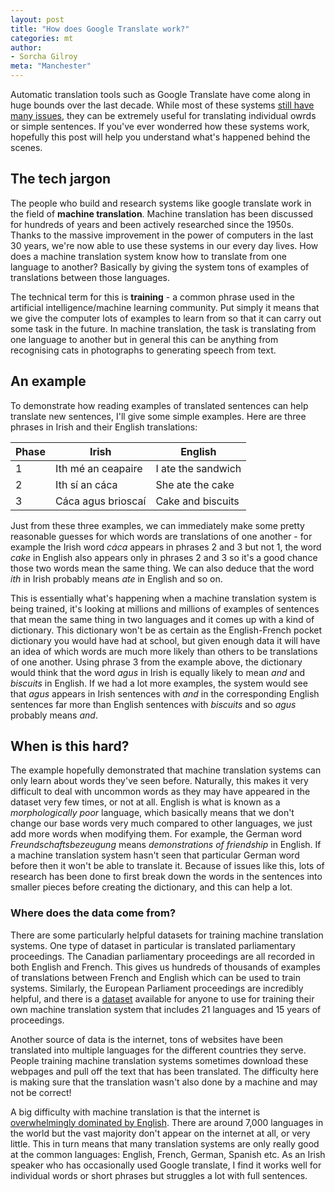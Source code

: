 ```yaml
---
layout: post
title: "How does Google Translate work?"
categories: mt
author:
- Sorcha Gilroy
meta: "Manchester"
---
```


Automatic translation tools such as Google Translate have come along in huge bounds over the last decade. While most of these systems [still have many issues](https://interestingengineering.com/30-best-and-worst-google-translate-fails-that-will-make-you-cringe-forever), they can be extremely useful for translating individual owrds or simple sentences. If you've ever wonderred how these systems work, hopefully this post will help you understand what's happened behind the scenes. 

## The tech jargon

The people who build and research systems like google translate work in the field of **machine translation**. Machine translation has been discussed for hundreds of years and been actively researched since the 1950s. Thanks to the massive improvement in the power of computers in the last 30 years, we're now able to use these systems in our every day lives. How does a machine translation system know how to translate from one language to another? Basically by giving the system tons of examples of translations between those languages. 

The technical term for this is **training** - a common phrase used in the artificial intelligence/machine learning community. Put simply it means that we give the computer lots of examples to learn from so that it can carry out some task in the future. In machine translation, the task is translating from one language to another but in general this can be anything from recognising cats in photographs to generating speech from text.    


## An example

To demonstrate how reading examples of translated sentences can help translate new sentences, I'll give some simple examples. Here are three phrases in Irish and their English translations:


Phase | Irish                | English          
------|--------------------- | --------------------- | 
1     |Ith mé an ceapaire    | I ate the sandwich    | 
2     |Ith sí an cáca        | She ate the cake      |
3     |Cáca agus brioscaí    | Cake and biscuits     |


Just from these three examples, we can immediately make some pretty reasonable guesses for which words are translations of one another - for example the Irish word *cáca* appears in phrases 2 and 3 but not 1, the word *cake* in English also appears only in phrases 2 and 3 so it's a good chance those two words mean the same thing. We can also deduce that the word *ith* in Irish probably means *ate* in English and so on. 

This is essentially what's happening when a machine translation system is being trained, it's looking at millions and millions of examples of sentences that mean the same thing in two languages and it comes up with a kind of dictionary. This dictionary won't be as certain as the English-French pocket dictionary you would have had at school, but given enough data it will have an idea of which words are much more likely than others to be translations of one another. Using phrase 3 from the example above, the dictionary would think that the word *agus* in Irish is equally likely to mean *and* and *biscuits* in English. If we had a lot more examples, the system would see that *agus* appears in Irish sentences with *and* in the corresponding English sentences far more than English sentences with *biscuits* and so *agus* probably means *and*. 


## When is this hard?

The example hopefully demonstrated that machine translation systems can only learn about words they've seen before. Naturally, this makes it very difficult to deal with uncommon words as they may have appeared in the dataset very few times, or not at all. English is what is known as a *morphologically poor* language, which basically means that we don't change our base words very much compared to other languages, we just add more words when modifying them. For example, the German word *Freundschaftsbezeugung* means *demonstrations of friendship* in English. If a machine translation system hasn't seen that particular German word before then it won't be able to translate it. Because of issues like this, lots of research has been done to first break down the words in the sentences into smaller pieces before creating the dictionary, and this can help a lot.
  
### Where does the data come from?

There are some particularly helpful datasets for training machine translation systems. One type of dataset in particular is translated parliamentary proceedings. The Canadian parliamentary proceedings are all recorded in both English and French. This gives us hundreds of thousands of examples of translations between French and English which can be used to train systems. Similarly, the European Parliament proceedings are incredibly helpful, and there is a [dataset](https://www.stamt.org/europarl) available for anyone to use for training their own machine translation system that includes 21 languages and 15 years of proceedings.

Another source of data is the internet, tons of websites have been translated into multiple languages for the different countries they serve. People training machine translation systems sometimes download these webpages and pull off the text that has been translated. The difficulty here is making sure that the translation wasn't also done by a machine and may not be correct!

A big difficulty with machine translation is that the internet is [overwhelmingly dominated by English](https://unbabel.com/blog/top-languages-of-the-internet). There are around 7,000 languages in the world but the vast majority don't appear on the internet at all, or very little. This in turn means that many translation systems are only really good at the common languages: English, French, German, Spanish etc. As an Irish speaker who has occasionally used Google translate, I find it works well for individual words or short phrases but struggles a lot with full sentences. 
